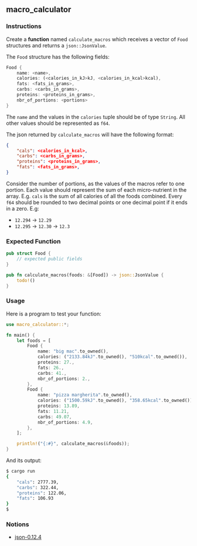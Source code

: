 ## macro_calculator

### Instructions

Create a **function** named `calculate_macros` which receives a vector of `Food` structures and returns a `json::JsonValue`.

The `Food` structure has the following fields:

```rust
Food {
    name: <name>,
    calories: (<calories_in_kJ>kJ, <calories_in_kcal>kcal),
    fats: <fats_in_grams>,
    carbs: <carbs_in_grams>,
    proteins: <proteins_in_grams>,
    nbr_of_portions: <portions>
}
```

The `name` and the values in the `calories` tuple should be of type `String`. All other values should be represented as `f64`.

The json returned by `calculate_macros` will have the following format:

```json
{
    "cals": <calories_in_kcal>,
    "carbs": <carbs_in_grams>,
    "proteins": <proteins_in_grams>,
    "fats": <fats_in_grams>,
}
```

Consider the number of portions, as the values of the macros refer to one portion. Each value should represent the sum of each micro-nutrient in the array. E.g. `cals` is the sum of all calories of all the foods combined.
Every `f64` should be rounded to two decimal points or one decimal point if it ends in a zero. E.g:

- `12.294` -> `12.29`
- `12.295` -> `12.30` -> `12.3`

### Expected Function

```rust
pub struct Food {
    // expected public fields
}

pub fn calculate_macros(foods: &[Food]) -> json::JsonValue {
    todo!()
}
```

### Usage

Here is a program to test your function:

```rust
use macro_calculator::*;

fn main() {
    let foods = [
        Food {
            name: "big mac".to_owned(),
            calories: ("2133.84kJ".to_owned(), "510kcal".to_owned()),
            proteins: 27.,
            fats: 26.,
            carbs: 41.,
            nbr_of_portions: 2.,
        },
        Food {
            name: "pizza margherita".to_owned(),
            calories: ("1500.59kJ".to_owned(), "358.65kcal".to_owned()),
            proteins: 13.89,
            fats: 11.21,
            carbs: 49.07,
            nbr_of_portions: 4.9,
        },
    ];

    println!("{:#}", calculate_macros(&foods));
}
```

And its output:

```sh
$ cargo run
{
    "cals": 2777.39,
    "carbs": 322.44,
    "proteins": 122.06,
    "fats": 106.93
}
$
```

### Notions

- [json-0.12.4](https://docs.rs/json/0.12.4/json/)
